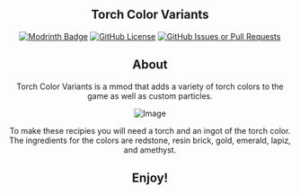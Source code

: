<div align="center"><p>

## Torch Color Variants

[![Modrinth Badge](https://img.shields.io/modrinth/dt/torch-color-variants?label=Modrinth&logo=modrinth "View our Modrinth page")]([https://modrinth.com/mod/torch-color-variants](https://modrinth.com/mod/torch-color-variants))
[![GitHub License](https://img.shields.io/github/license/JCS-Mecabricks/Terrabiomes?color=%2342e3f5)](https://github.com/JCS-Mecabricks/Torch-Color-Variants/blob/master/LICENSE)
[![GitHub Issues or Pull Requests](https://img.shields.io/github/issues/JCS-Mecabricks/Terrabiomes?logo=github&color=yellow)](https://github.com/JCS-Mecabricks/Torch-Color-Variants/issues)


## About
Torch Color Variants is a mmod that adds a variety of torch colors to the game as well as custom particles.

![Image](https://github.com/user-attachments/assets/8de241e8-0da2-40db-84fb-734d5b3d8e32)

To make these recipies you will need a torch and an ingot of the torch color. The ingredients for the colors are redstone, resin brick, gold, emerald, lapiz, and amethyst.

## Enjoy!
